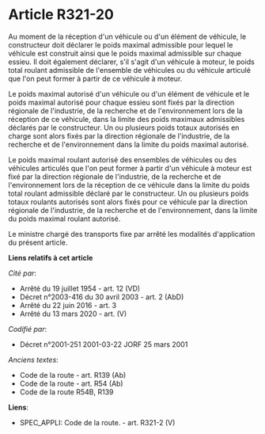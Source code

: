 # Article R321-20

Au moment de la réception d'un véhicule ou d'un élément de véhicule, le constructeur doit déclarer le poids maximal
admissible pour lequel le véhicule est construit ainsi que le poids maximal admissible sur chaque essieu. Il doit également
déclarer, s'il s'agit d'un véhicule à moteur, le poids total roulant admissible de l'ensemble de véhicules ou du véhicule
articulé que l'on peut former à partir de ce véhicule à moteur.

Le poids maximal autorisé d'un véhicule ou d'un élément de véhicule et le poids maximal autorisé pour chaque essieu sont
fixés par la direction régionale de l'industrie, de la recherche et de l'environnement lors de la réception de ce véhicule,
dans la limite des poids maximaux admissibles déclarés par le constructeur. Un ou plusieurs poids totaux autorisés en charge
sont alors fixés par la direction régionale de l'industrie, de la recherche et de l'environnement dans la limite du poids
maximal autorisé.

Le poids maximal roulant autorisé des ensembles de véhicules ou des véhicules articulés que l'on peut former à partir d'un
véhicule à moteur est fixé par la direction régionale de l'industrie, de la recherche et de l'environnement lors de la
réception de ce véhicule dans la limite du poids total roulant admissible déclaré par le constructeur. Un ou plusieurs poids
totaux roulants autorisés sont alors fixés pour ce véhicule par la direction régionale de l'industrie, de la recherche et de
l'environnement, dans la limite du poids maximal roulant autorisé.

Le ministre chargé des transports fixe par arrêté les modalités d'application du présent article.

**Liens relatifs à cet article**

_Cité par_:

  - Arrêté du 19 juillet 1954 - art. 12 (VD)
  - Décret n°2003-416 du 30 avril 2003 - art. 2 (AbD)
  - Arrêté du 22 juin 2016 - art. 3
  - Arrêté du 13 mars 2020 - art. (V)

_Codifié par_:

  - Décret n°2001-251 2001-03-22 JORF 25 mars 2001

_Anciens textes_:

  - Code de la route - art. R139 (Ab)
  - Code de la route - art. R54 (Ab)
  - Code de la route R54B, R139

**Liens**:

  - SPEC_APPLI: Code de la route. - art. R321-2 (V)
